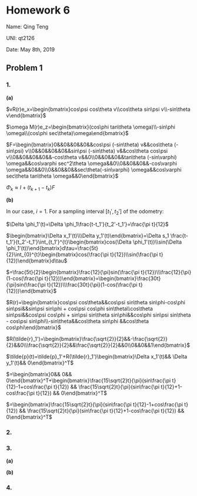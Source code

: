 # Homework 6

Name: Qing Teng

UNI: qt2126

Date: May 8th, 2019

## Problem 1

### 1.

**(a)**

$vR(r)e_x=\begin{bmatrix}cos\psi cos\theta v\\cos\theta sin\psi v\\-sin\theta v\end{bmatrix}$

$\omega M(r)e_z=\begin{bmatrix}(cos\phi tan\theta \omega)\\-sin\phi \omega\\(cos\phi sec\theta)\omega\end{bmatrix}$

$F=\begin{bmatrix}0&&0&&0&&0&&cos\psi (-sin\theta) v&&cos\theta (-sin\psi) v\\0&&0&&0&&0&&sin\psi (-sin\theta) v&&cos\theta cos\psi v\\0&&0&&0&&0&&-cos\theta v&&0\\0&&0&&0&&tan\theta (-sin\varphi) \omega&&cos\varphi sec^2\theta \omega&&0\\0&&0&&0&&-cos\varphi \omega&&0&&0\\0&&0&&0&&sec\theta(-sin\varphi) \omega&&cos\varphi sec\theta tan\theta \omega&&0\end{bmatrix}$

$\Phi_k \approx I + (t_{k+1}-t_k)F$

**(b)**

In our case, $i=1$. For a sampling interval $[t_1', t_2']$ of the odometry:

$\Delta \phi_1'(t)=\Delta \phi_1\frac{t-t_1'}{t_2'-t_1'}=\frac{\pi t}{12}$

$\begin{bmatrix}\Delta x_1'(t)\\\Delta y_1'(t)\end{bmatrix}=\Delta s_1 \frac{t-t_1'}{t_2'-t_1'}\int_{t_1'}^{t}\begin{bmatrix}cos(\Delta \phi_1'(t))\\sin(\Delta \phi_1'(t))\end{bmatrix}d\tau=\frac{5t}{2}\int_{0}^{t}\begin{bmatrix}cos(\frac{\pi t}{12})\\sin(\frac{\pi t}{12})\end{bmatrix}d\tau$

$=\frac{5t}{2}\begin{bmatrix}\frac{12}{\pi}sin(\frac{\pi t}{12})\\\frac{12}{\pi}(1-cos(\frac{\pi t}{12}))\end{bmatrix}=\begin{bmatrix}\frac{30t}{\pi}sin(\frac{\pi t}{12})\\\frac{30t}{\pi}(1-cos(\frac{\pi t}{12}))\end{bmatrix}$

$R(r)=\begin{bmatrix}cos\psi cos\theta&&cos\psi sin\theta sin\phi-cos\phi sin\psi&&sin\psi sin\phi + cos\psi cos\phi sin\theta\\cos\theta sin\psi&&cos\psi cos\phi + sin\psi sin\theta sin\phi&&cos\phi sin\psi sin\theta - cos\psi sin\phi\\-sin\theta&&cos\theta sin\phi &&cos\theta cos\phi\end{bmatrix}$

$R(\tilde{r}_1')=\begin{bmatrix}\frac{\sqrt{2}}{2}&&-\frac{\sqrt{2}}{2}&&0\\\frac{\sqrt{2}}{2}&&\frac{\sqrt{2}}{2}&&0\\0&&0&&1\end{bmatrix}$

$\tilde{p}(t)=\tilde{p}_1'+R(\tilde{r}_1')\begin{bmatrix}\Delta x_1'(t)&& \Delta y_1'(t)&& 0\end{bmatrix}^T$

$=\begin{bmatrix}0&& 0&& 0\end{bmatrix}^T+\begin{bmatrix}\frac{15\sqrt{2}t}{\pi}(sin\frac{\pi t}{12}-1+cos\frac{\pi t}{12}) && \frac{15\sqrt{2}t}{\pi}(sin\frac{\pi t}{12}+1-cos\frac{\pi t}{12}) && 0\end{bmatrix}^T$

$=\begin{bmatrix}\frac{15\sqrt{2}t}{\pi}(sin\frac{\pi t}{12}-1+cos\frac{\pi t}{12}) && \frac{15\sqrt{2}t}{\pi}(sin\frac{\pi t}{12}+1-cos\frac{\pi t}{12}) && 0\end{bmatrix}^T$

### 2.



### 3.

**(a)**



**(b)**



### 4.

